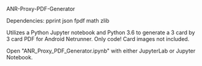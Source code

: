 ANR-Proxy-PDF-Generator

Dependencies:
pprint
json
fpdf
math
zlib

Utilizes a Python Jupyter notebook and Python 3.6 to generate a 3 card by 3 card PDF for Android Netrunner. Only code! Card images not included.

Open "ANR_Proxy_PDF_Generator.ipynb" with either JupyterLab or Jupyter Notebook.